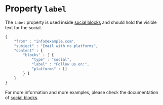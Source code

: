# Property `label`

The `label` property is used inside [social blocks](copernica-docs:ResponsiveEmail/json/block-social)
and should hold the visible text for the social.

```javascript
{
    "from" : "info@example.com",
    "subject" : "Email with no platforms",
    "content" : {
        "blocks" : [ {
            "type" : "social",
            "label" : "Follow us on:",
            "platforms" : []
        } ]
    }
}
```

For more information and more examples, please check the documentation
of [social blocks](copernica-docs:ResponsiveEmail/json/block-social).

